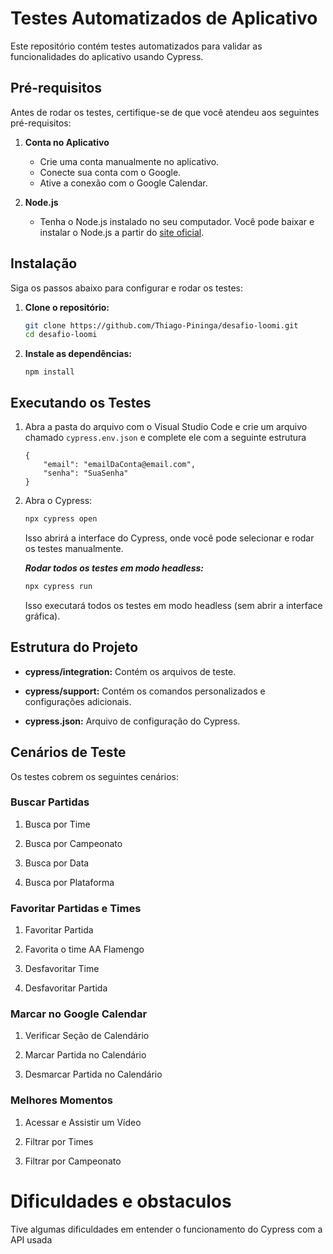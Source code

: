 # Testes Automatizados de Aplicativo

Este repositório contém testes automatizados para validar as funcionalidades do aplicativo usando Cypress.

## Pré-requisitos

Antes de rodar os testes, certifique-se de que você atendeu aos seguintes pré-requisitos:

1. **Conta no Aplicativo**
   - Crie uma conta manualmente no aplicativo.
   - Conecte sua conta com o Google.
   - Ative a conexão com o Google Calendar.

2. **Node.js**
   - Tenha o Node.js instalado no seu computador. Você pode baixar e instalar o Node.js a partir do [site oficial](https://nodejs.org/).

## Instalação

Siga os passos abaixo para configurar e rodar os testes:

1. **Clone o repositório:**

   ```bash
   git clone https://github.com/Thiago-Pininga/desafio-loomi.git
   cd desafio-loomi
   ```

2. **Instale as dependências:**
    ```
    npm install
    ```
## Executando os Testes

1. Abra a pasta do arquivo com o Visual Studio Code e crie um arquivo chamado `cypress.env.json` e complete ele com a seguinte estrutura

    ```
    {
        "email": "emailDaConta@email.com",
        "senha": "SuaSenha"
    }
    ```

2. Abra o Cypress:

    ```bash
    npx cypress open
    ```

    Isso abrirá a interface do Cypress, onde você pode selecionar e rodar os testes manualmente.

    ***Rodar todos os testes em modo headless:***

    ```bash
    npx cypress run
    ```

    Isso executará todos os testes em modo headless (sem abrir a interface gráfica).

## **Estrutura do Projeto**

* **cypress/integration:** Contém os arquivos de teste.

* **cypress/support:** Contém os comandos personalizados e configurações adicionais.

* **cypress.json:** Arquivo de configuração do Cypress.

## Cenários de Teste
Os testes cobrem os seguintes cenários:

### Buscar Partidas
1. Busca por Time

2. Busca por Campeonato

3. Busca por Data

4. Busca por Plataforma

### Favoritar Partidas e Times
1. Favoritar Partida

2. Favorita o time AA Flamengo

3. Desfavoritar Time

4. Desfavoritar Partida


### Marcar no Google Calendar
1. Verificar Seção de Calendário

2. Marcar Partida no Calendário

3. Desmarcar Partida no Calendário

### Melhores Momentos
1. Acessar e Assistir um Vídeo

2. Filtrar por Times

3. Filtrar por Campeonato

# Dificuldades e obstaculos

Tive algumas dificuldades em entender o funcionamento do Cypress com a API usada 